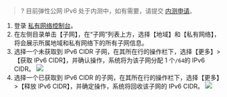 >? 目前弹性公网 IPv6 处于内测中，如有需要，请提交 [内测申请](https://cloud.tencent.com/apply/p/c28sebss8v)。

1. 登录 [私有网络控制台](https://console.cloud.tencent.com/vpc)。
2. 在左侧目录单击【子网】，在“子网”列表上方，选择【地域】和【私有网络】，将会展示所属地域和私有网络下的所有子网信息。
3. 选择一个未获取到 IPv6 CIDR 子网，在其所在行的操作栏下，选择【更多】>【获取 IPv6 CIDR】，并确认操作，系统将为该子网分配 1 个`/64`的 IPv6 CIDR。 
![](https://main.qcloudimg.com/raw/f093a09f18128c168adf4eaa0852bf9e.png)
4. 选择一个已获取到 IPv6 CIDR 的子网，在其所在行的操作栏下，选择【更多】>【释放 IPv6 CIDR】，并确定操作，系统将回收该子网的 IPv6 CIDR。
![](https://main.qcloudimg.com/raw/874786b016931840588040d242a32ec6.png)


